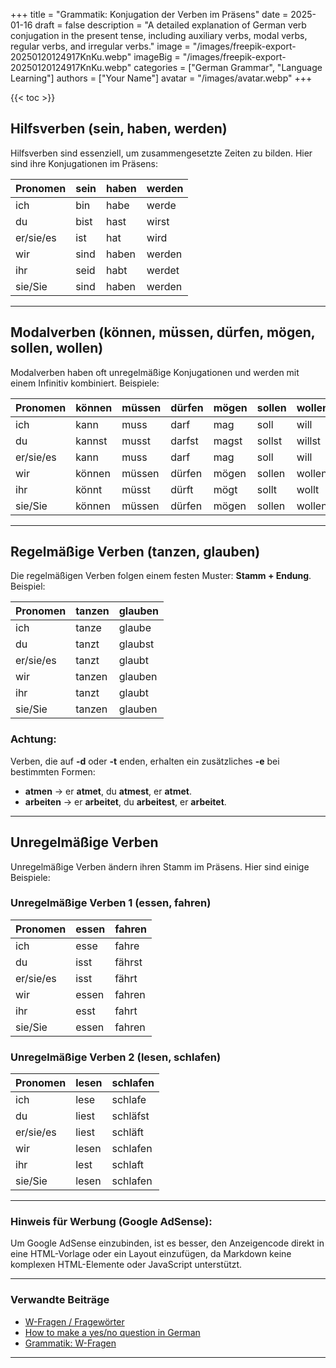 +++
title = "Grammatik: Konjugation der Verben im Präsens"
date = 2025-01-16
draft = false
description = "A detailed explanation of German verb conjugation in the present tense, including auxiliary verbs, modal verbs, regular verbs, and irregular verbs."
image = "/images/freepik-export-20250120124917KnKu.webp"
imageBig = "/images/freepik-export-20250120124917KnKu.webp"
categories = ["German Grammar", "Language Learning"]
authors = ["Your Name"]
avatar = "/images/avatar.webp"
+++

{{< toc >}}

## **Hilfsverben (sein, haben, werden)**  
Hilfsverben sind essenziell, um zusammengesetzte Zeiten zu bilden. Hier sind ihre Konjugationen im Präsens:

| Pronomen | sein      | haben     | werden    |
|----------|-----------|-----------|-----------|
| ich      | bin       | habe      | werde     |
| du       | bist      | hast      | wirst     |
| er/sie/es| ist       | hat       | wird      |
| wir      | sind      | haben     | werden    |
| ihr      | seid      | habt      | werdet    |
| sie/Sie  | sind      | haben     | werden    |

---

## **Modalverben (können, müssen, dürfen, mögen, sollen, wollen)**  
Modalverben haben oft unregelmäßige Konjugationen und werden mit einem Infinitiv kombiniert. Beispiele:

| Pronomen | können  | müssen  | dürfen  | mögen   | sollen  | wollen  |
|----------|---------|---------|---------|---------|---------|---------|
| ich      | kann    | muss    | darf    | mag     | soll    | will    |
| du       | kannst  | musst   | darfst  | magst   | sollst  | willst  |
| er/sie/es| kann    | muss    | darf    | mag     | soll    | will    |
| wir      | können  | müssen  | dürfen  | mögen   | sollen  | wollen  |
| ihr      | könnt   | müsst   | dürft   | mögt    | sollt   | wollt   |
| sie/Sie  | können  | müssen  | dürfen  | mögen   | sollen  | wollen  |

---

## **Regelmäßige Verben (tanzen, glauben)**  
Die regelmäßigen Verben folgen einem festen Muster: **Stamm + Endung**. Beispiel:

| Pronomen | tanzen    | glauben  |
|----------|-----------|----------|
| ich      | tanze     | glaube   |
| du       | tanzt     | glaubst  |
| er/sie/es| tanzt     | glaubt   |
| wir      | tanzen    | glauben  |
| ihr      | tanzt     | glaubt   |
| sie/Sie  | tanzen    | glauben  |

### **Achtung:**  
Verben, die auf **-d** oder **-t** enden, erhalten ein zusätzliches **-e** bei bestimmten Formen:  
- **atmen** → er **atmet**, du **atmest**, er **atmet**.  
- **arbeiten** → er **arbeitet**, du **arbeitest**, er **arbeitet**.

---

## **Unregelmäßige Verben**  
Unregelmäßige Verben ändern ihren Stamm im Präsens. Hier sind einige Beispiele:

### **Unregelmäßige Verben 1 (essen, fahren)**  
| Pronomen | essen     | fahren   |
|----------|-----------|----------|
| ich      | esse      | fahre    |
| du       | isst      | fährst   |
| er/sie/es| isst      | fährt    |
| wir      | essen     | fahren   |
| ihr      | esst      | fahrt    |
| sie/Sie  | essen     | fahren   |

### **Unregelmäßige Verben 2 (lesen, schlafen)**  
| Pronomen | lesen     | schlafen |
|----------|-----------|----------|
| ich      | lese      | schlafe  |
| du       | liest     | schläfst |
| er/sie/es| liest     | schläft  |
| wir      | lesen     | schlafen |
| ihr      | lest      | schlaft  |
| sie/Sie  | lesen     | schlafen |

---

### **Hinweis für Werbung (Google AdSense):**  
Um Google AdSense einzubinden, ist es besser, den Anzeigencode direkt in eine HTML-Vorlage oder ein Layout einzufügen, da Markdown keine komplexen HTML-Elemente oder JavaScript unterstützt.

---

### **Verwandte Beiträge**  
- [W-Fragen / Fragewörter](#)  
- [How to make a yes/no question in German](#)  
- [Grammatik: W-Fragen](#)  

---
